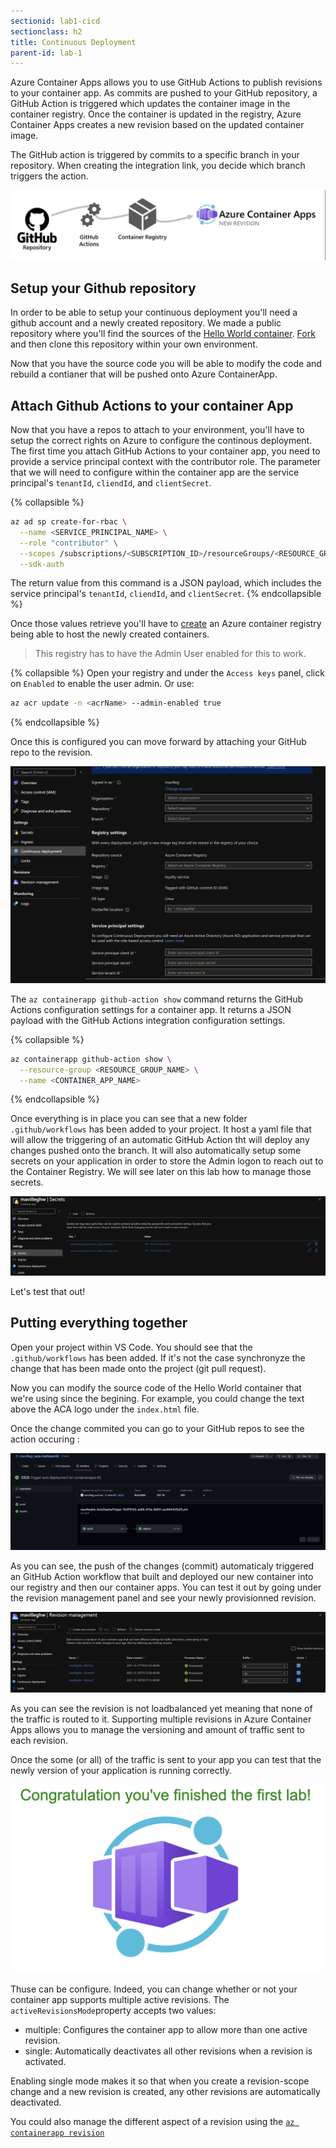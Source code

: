 ```yaml
---
sectionid: lab1-cicd
sectionclass: h2
title: Continuous Deployment
parent-id: lab-1
---
```


Azure Container Apps allows you to use GitHub Actions to publish revisions to your container app. As commits are pushed to your GitHub repository, a GitHub Action is triggered which updates the container image in the container registry. Once the container is updated in the registry, Azure Container Apps creates a new revision based on the updated container image.

The GitHub action is triggered by commits to a specific branch in your repository. When creating the integration link, you decide which branch triggers the action.

![Github Action](/media/lab1/githubactionflow.png)

## Setup your Github repository

In order to be able to setup your continuous deployment you'll need a github account and a newly created repository. We made a public repository where you'll find the sources of the [Hello World container](https://github.com/mavilleg/azurecontainerapps-helloworld). [Fork](https://docs.github.com/en/get-started/quickstart/fork-a-repo) and then clone this repository within your own environment.

Now that you have the source code you will be able to modify the code and rebuild a contianer that will be pushed onto Azure ContainerApp.

## Attach Github Actions to your container App

Now that you have a repos to attach to your environment, you'll have to setup the correct rights on Azure to configure the continous deployment. The first time you attach GitHub Actions to your container app, you need to provide a service principal context with the contributor role. The parameter that we will need to configure within the container app are the service principal's `tenantId`, `cliendId`, and `clientSecret`.

{% collapsible %}

``` bash
az ad sp create-for-rbac \
  --name <SERVICE_PRINCIPAL_NAME> \
  --role "contributor" \
  --scopes /subscriptions/<SUBSCRIPTION_ID>/resourceGroups/<RESOURCE_GROUP_NAME> \
  --sdk-auth
  ```

  The return value from this command is a JSON payload, which includes the service principal's `tenantId`, `cliendId`, and `clientSecret`.
  {% endcollapsible %}

Once those values retrieve you'll have to [create](https://docs.microsoft.com/en-us/azure/container-registry/container-registry-get-started-portal#:~:text=%20Quickstart%3A%20Create%20an%20Azure%20container%20registry%20using,must%20log%20in%20to%20the%20registry...%20More%20) an Azure container registry being able to host the newly created containers.

> This registry has to have the Admin User enabled for this to work.

{% collapsible %}
Open your registry and under the `Access keys` panel, click on `Enabled` to enable the user admin. Or use:

``` bash
az acr update -n <acrName> --admin-enabled true
```

{% endcollapsible %}

Once this is configured you can move forward by attaching your GitHub repo to the revision.

![Github Action](/media/lab1/githubattach.png)

The `az containerapp github-action show` command returns the GitHub Actions configuration settings for a container app. It returns a JSON payload with the GitHub Actions integration configuration settings.

{% collapsible %}

``` bash
az containerapp github-action show \
  --resource-group <RESOURCE_GROUP_NAME> \
  --name <CONTAINER_APP_NAME>
```
{% endcollapsible %}

Once everything is in place you can see that a new folder `.github/workflows` has been added to your project. It host a yaml file that will allow the triggering of an automatic GitHub Action tht will deploy any changes pushed onto the branch. It will also automatically setup some secrets on your application in order to store the Admin logon to reach out to the Container Registry. We will see later on this lab how to manage those secrets. 

![Secret ACR](/media/lab1/secretacr.png)

Let's test that out!

## Putting everything together

Open your project within VS Code. You should see that the `.github/workflows` has been added. If it's not the case synchronyze the change that has been made onto the project (git pull request).

Now you can modify the source code of the Hello World container that we're using since the begining. For example, you could change the text above the ACA logo under the `index.html` file.

Once the change commited you can go to your GitHub repos to see the action occuring :

![Github Action process](/media/lab1/action.png)

As you can see, the push of the changes (commit) automaticaly triggered an GitHub Action workflow that built and deployed our new container into our registry and then our container apps. You can test it out by going under the revision management panel and see your newly provisionned revision.

![Github Action process](/media/lab1/revisionaction.png)

As you can see the revision is not loadbalanced yet meaning that none of the traffic is routed to it. Supporting multiple revisions in Azure Container Apps allows you to manage the versioning and amount of traffic sent to each revision.

Once the some (or all) of the traffic is sent to your app you can test that the newly version of your application is running correctly. 

![Github Action process](/media/lab1/actionval.png)


Thuse can be configure. Indeed, you can change whether or not your container app supports multiple active revisions. The `activeRevisionsMode`property accepts two values:
- multiple: Configures the container app to allow more than one active revision.
- single: Automatically deactivates all other revisions when a revision is activated. 

Enabling single mode makes it so that when you create a revision-scope change and a new revision is created, any other revisions are automatically deactivated.

You could also manage the different aspect of a revision using the [`az containerapp revision`](https://docs.microsoft.com/en-us/azure/container-apps/revisions-manage?tabs=bash#list)